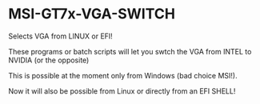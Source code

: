 # MSI-GT7x-VGA-SWITCH
Selects VGA from LINUX or EFI!

These programs or batch scripts will let you swtch the VGA from INTEL to NVIDIA (or the opposite)

This is possible at the moment only from Windows (bad choice MSI!).

Now it will also be possible from Linux or directly from an EFI SHELL!

